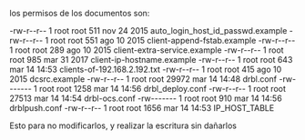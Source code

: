 los permisos de los documentos son:


-rw-r--r-- 1 root root   511 nov 24  2015 auto_login_host_id_passwd.example
-rw-r--r-- 1 root root   551 ago 10  2015 client-append-fstab.example
-rw-r--r-- 1 root root   289 ago 10  2015 client-extra-service.example
-rw-r--r-- 1 root root   985 mar 31  2017 client-ip-hostname.example
-rw-r--r-- 1 root root   643 mar 14 14:53 clients-of-192.168.2.192.txt
-rw-r--r-- 1 root root   415 ago 10  2015 dcsrc.example
-rw-r--r-- 1 root root 29972 mar 14 14:48 drbl.conf
-rw------- 1 root root  1258 mar 14 14:56 drbl_deploy.conf
-rw-r--r-- 1 root root 27513 mar 14 14:54 drbl-ocs.conf
-rw------- 1 root root   910 mar 14 14:56 drblpush.conf
-rw-r--r-- 1 root root  1656 mar 14 14:53 IP_HOST_TABLE


Esto para no modificarlos, y realizar la escritura sin dañarlos
